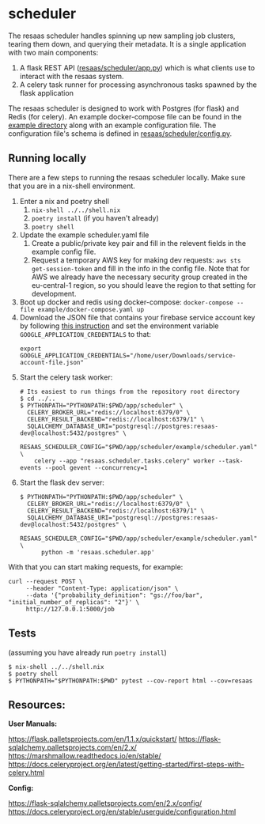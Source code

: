 # scheduler

The resaas scheduler handles spinning up new sampling job clusters, tearing them down, and querying their metadata.
It is a single application with two main components:

1. A flask REST API ([resaas/scheduler/app.py](resaas/scheduler/app.py)) which is what clients use to interact with the resaas system.
2. A celery task runner for processing asynchronous tasks spawned by the flask application

The resaas scheduler is designed to work with Postgres (for flask) and Redis (for celery). An example docker-compose file can be found in the [example directory](./example) along with
an example configuration file. The configuration file's schema is defined in [resaas/scheduler/config.py](resaas/scheduler/config.py).

## Running locally

There are a few steps to running the resaas scheduler locally. Make sure that you
are in a nix-shell environment.

1.  Enter a nix and poetry shell
    1. `nix-shell ../../shell.nix`
    1. `poetry install` (if you haven't already)
    1. `poetry shell`
1.  Update the example scheduler.yaml file
    1. Create a public/private key pair and fill in the relevent fields in the example config file.
    1. Request a temporary AWS key for making dev requests: `aws sts get-session-token` and fill in the info in the config file. Note that for AWS
       we already have the necessary security group created in the eu-central-1 region,
       so you should leave the region to that setting for development.
1.  Boot up docker and redis using docker-compose: `docker-compose --file example/docker-compose.yaml up`
1.  Download the JSON file that contains your firebase service account key by following [this instruction](https://firebase.google.com/docs/admin/setup/#initialize-sdk) and set the environment variable `GOOGLE_APPLICATION_CREDENTIALS` to that:
    ```shell
    export GOOGLE_APPLICATION_CREDENTIALS="/home/user/Downloads/service-account-file.json"
    ```
1.  Start the celery task worker:
    ```shell
    # Its easiest to run things from the repository root directory
    $ cd ../..
    $ PYTHONPATH="PYTHONPATH:$PWD/app/scheduler" \
      CELERY_BROKER_URL="redis://localhost:6379/0" \
      CELERY_RESULT_BACKEND="redis://localhost:6379/1" \
      SQLALCHEMY_DATABASE_URI="postgresql://postgres:resaas-dev@localhost:5432/postgres" \
      RESAAS_SCHEDULER_CONFIG="$PWD/app/scheduler/example/scheduler.yaml" \
        celery --app "resaas.scheduler.tasks.celery" worker --task-events --pool gevent --concurrency=1
    ```
1.  Start the flask dev server:
    ```shell
    $ PYTHONPATH="PYTHONPATH:$PWD/app/scheduler" \
      CELERY_BROKER_URL="redis://localhost:6379/0" \
      CELERY_RESULT_BACKEND="redis://localhost:6379/1" \
      SQLALCHEMY_DATABASE_URI="postgresql://postgres:resaas-dev@localhost:5432/postgres" \
      RESAAS_SCHEDULER_CONFIG="$PWD/app/scheduler/example/scheduler.yaml" \
          python -m 'resaas.scheduler.app'
    ```

With that you can start making requests, for example:

```shell
curl --request POST \
     --header "Content-Type: application/json" \
     --data '{"probability_definition": "gs://foo/bar", "initial_number_of_replicas": "2"}' \
     http://127.0.0.1:5000/job
```

## Tests

(assuming you have already run `poetry install`)

```shell
$ nix-shell ../../shell.nix
$ poetry shell
$ PYTHONPATH="$PYTHONPATH:$PWD" pytest --cov-report html --cov=resaas
```

## Resources:

**User Manuals:**

https://flask.palletsprojects.com/en/1.1.x/quickstart/
https://flask-sqlalchemy.palletsprojects.com/en/2.x/
https://marshmallow.readthedocs.io/en/stable/
https://docs.celeryproject.org/en/latest/getting-started/first-steps-with-celery.html

**Config:**

https://flask-sqlalchemy.palletsprojects.com/en/2.x/config/
https://docs.celeryproject.org/en/stable/userguide/configuration.html
